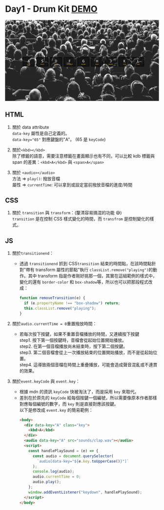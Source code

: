 # Day1 - Drum Kit [DEMO](https://ywcheng1207.github.io/JavaScript30/01%20-%20JavaScript%20Drum%20Kit/index-START.html)

![](./screenshot.JPG)

## HTML

1. 關於 data attribute<br>
   `data-key` 屬性是自己定義的。 <br>
   `data-key="65"` 對應鍵盤的"A"。 (65 是 `keyCode`)

2. 關於`<kbd></kbd>`<br>
   除了標籤的語意，需要注意標籤在畫面顯示也有不同，可以比較 kdb 標籤與 span 的差異：`<kbd>A</kbd>` 與 `<span>A</span>`

3. 關於 `<audio></audio>`<br>
   方法 => `play()`: 撥放音檔<br>
   屬性 => `currentTime`: 可以拿到或設定當前撥放音檔的進度/時間

## CSS

1. 關於 `transition` 與 `transform`：(釐清容易搞混的功能 😅)<br>
   `transition` 是在控制 CSS 樣式變化的時間，而 `transfrom` 是控制變化的樣式。

## JS

1. 關於`transitionend`：<br>

   - 透過 `transitionend` 抓到 CSS`transition` 結束的時間點，在該時間點針對"帶有 transform 屬性的節點"執行 `classList.remove("playing")`的動作。其中 transform 指是作者剛好挑那一個，其實在這組範例的樣式中，變化的還有 `border-color` 和 `box-shadow`等，所以也可以把那段程式改成：
     ```javascript
     function removeTransition(e) {
       if (e.propertyName !== "box-shadow") return;
       this.classList.remove("playing");
     }
     ```

2. 關於`audio.currentTime = 0`重置撥放時間：<br>
   - 若每次按下按鍵，如果不重置音檔播放的時間，又連續按下按鍵<br>
     step1. 按下第一個按鍵時，音檔會從起始位置開始播放。<br>
     step2. 在第一個音檔播放尚未結束時，按下第二個按鍵。<br>
     step3. 第二個音檔會從上一次播放結束的位置開始播放，而不是從起始位置。<br>
     step4. 這導致兩個音檔在時間上重疊播放，可能會造成聲音混亂或不連貫的效果。
3. 關於`event.keyCode` 與 `event.key`：<br>
   - 根據 mdn 的資訊 `keyCode` 快被淘汰了，而是採用 `key` 來取代。<br>
   - 差別在於原先的 `keyCode` 給每個按鍵一個編號，所以需要像原本作者那樣對應每個編號的數字，而 `key` 則是直接對應該按鍵。<br>
     以下是修改成 `event.key` 的簡易範例：
     ```html
     <body>
       <div data-key="A" class="key">
         <kbd>A</kbd>
       </div>
       <audio data-key="A" src="sounds/clap.wav"></audio>
       <script>
         const handlePlaySound = (e) => {
           const audio = document.querySelector(
             `audio[data-key="${e.key.toUpperCase()}"]`
           );
           console.log(audio);
           audio.currentTime = 0;
           audio.play();
         };
         window.addEventListener("keydown", handlePlaySound);
       </script>
     </body>
     ```
